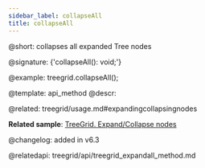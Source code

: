 ```yaml
---
sidebar_label: collapseAll
title: collapseAll
---          
```


@short: collapses all expanded Tree nodes

@signature: {'collapseAll(): void;'}

@example:
treegrid.collapseAll();

@template: api_method
@descr:

@related: treegrid/usage.md#expandingcollapsingnodes

**Related sample**: [TreeGrid. Expand/Collapse nodes](https://snippet.dhtmlx.com/1grpsaa2)

@changelog: added in v6.3

@relatedapi:
treegrid/api/treegrid_expandall_method.md
